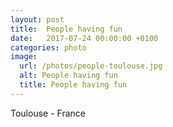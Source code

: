 ```yaml
---
layout: post
title:  People having fun
date:   2017-07-24 00:00:00 +0100
categories: photo
image:
  url: /photos/people-toulouse.jpg
  alt: People having fun
  title: People having fun
---
```

Toulouse - France

